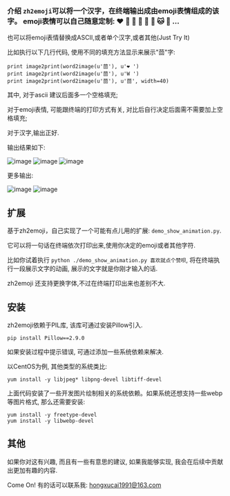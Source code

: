 ### 介绍 `zh2emoji`可以将一个汉字，在终端输出成由emoji表情组成的该字。 emoji表情可以自己随意定制: ❤️  🐀  🐂  🐅  🐇  🐶  🐱  🐻  ...  
也可以将emoji表情替换成ASCII,或者单个汉字,或者其他(Just Try It)

比如执行以下几行代码, 使用不同的填充方法显示来展示"茴"字:

    print image2print(word2image(u'茴'), u'❤️ ')
    print image2print(word2image(u'茴'), u'W ')
    print image2print(word2image(u'茴'), u'茴', width=40)

其中, 对于ascii 建议后面多一个空格填充;

对于emoji表情, 可能跟终端的打印方式有关, 对比后自行决定后面需不需要加上空格填充;

对于汉字,输出正好.

输出结果如下:

![image](images/emoji_500.png)
![image](images/ascii_500.png)
![image](images/chinese_500.png)

更多输出:

![image](images/beer_500.png)
![image](images/ku_500.png)

## 扩展

基于zh2emoji，自己实现了一个可能有点儿用的扩展: `demo_show_animation.py`.

它可以将一句话在终端依次打印出来,使用你决定的emoji或者其他字符.

比如你试着执行 `python ./demo_show_animation.py 喜欢就点个赞呗`, 将在终端执行一段展示文字的动画, 展示的文字就是你刚才输入的话.

zh2emoji 还支持更换字体,不过在终端打印出来也差别不大.

## 安装

zh2emoji依赖于PIL库, 该库可通过安装Pillow引入.

    pip install Pillow==2.9.0

如果安装过程中提示错误, 可通过添加一些系统依赖来解决.

以CentOS为例, 其他类型的系统类比:

    yum install -y libjpeg* libpng-devel libtiff-devel

上面代码安装了一些开发图片绘制相关的系统依赖。如果系统还想支持一些webp等图片格式, 那么还需要安装:

    yum install -y freetype-devel
    yum install -y libwebp-devel

## 其他

如果你对这有兴趣, 而且有一些有意思的建议, 如果我能够实现, 我会在后续中贡献出更加有趣的内容.

Come On! 有的话可以联系我: hongxucai1991@163.com
